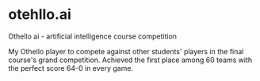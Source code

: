 # otehllo.ai
Othello ai - artificial intelligence course competition

My Othello player to compete against other students' players in the final course's grand competition.
Achieved the first place among 60 teams with the perfect score 64-0 in every game.
